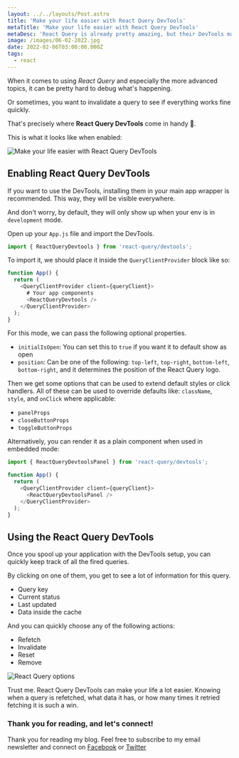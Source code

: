 ```yaml
---
layout: ../../layouts/Post.astro
title: 'Make your life easier with React Query DevTools'
metaTitle: 'Make your life easier with React Query DevTools'
metaDesc: 'React Query is already pretty amazing, but their DevTools make things even better'
image: /images/06-02-2022.jpg
date: 2022-02-06T03:00:00.000Z
tags:
  - react
---
```


When it comes to using _React Query_ and especially the more advanced topics, it can be pretty hard to debug what's happening.

Or sometimes, you want to invalidate a query to see if everything works fine quickly.

That's precisely where **React Query DevTools** come in handy 🥳.

This is what it looks like when enabled:

![Make your life easier with React Query DevTools](https://cdn.hashnode.com/res/hashnode/image/upload/v1643349189447/XLfQFf761.png)

## Enabling React Query DevTools

If you want to use the DevTools, installing them in your main app wrapper is recommended. This way, they will be visible everywhere.

And don't worry, by default, they will only show up when your env is in `development` mode.

Open up your `App.js` file and import the DevTools.

```js
import { ReactQueryDevtools } from 'react-query/devtools';
```

To import it, we should place it inside the `QueryClientProvider` block like so:

```js
function App() {
  return (
    <QueryClientProvider client={queryClient}>
      # Your app components
      <ReactQueryDevtools />
    </QueryClientProvider>
  );
}
```

For this mode, we can pass the following optional properties.

- `initialIsOpen`: You can set this to `true` if you want it to default show as open
- `position`: Can be one of the following: `top-left`, `top-right`, `bottom-left`, `bottom-right`, and it determines the position of the React Query logo.

Then we get some options that can be used to extend default styles or click handlers.
All of these can be used to override defaults like: `className`, `style`, and `onClick` where applicable:

- `panelProps`
- `closeButtonProps`
- `toggleButtonProps`

Alternatively, you can render it as a plain component when used in embedded mode:

```js
import { ReactQueryDevtoolsPanel } from 'react-query/devtools';

function App() {
  return (
    <QueryClientProvider client={queryClient}>
      <ReactQueryDevtoolsPanel />
    </QueryClientProvider>
  );
}
```

## Using the React Query DevTools

Once you spool up your application with the DevTools setup, you can quickly keep track of all the fired queries.

By clicking on one of them, you get to see a lot of information for this query.

- Query key
- Current status
- Last updated
- Data inside the cache

And you can quickly choose any of the following actions:

- Refetch
- Invalidate
- Reset
- Remove

![React Query options](https://cdn.hashnode.com/res/hashnode/image/upload/v1643349036317/56lOABelz.png)

Trust me. React Query DevTools can make your life a lot easier.
Knowing when a query is refetched, what data it has, or how many times it retried fetching it is such a win.

### Thank you for reading, and let's connect!

Thank you for reading my blog. Feel free to subscribe to my email newsletter and connect on [Facebook](https://www.facebook.com/DailyDevTipsBlog) or [Twitter](https://twitter.com/DailyDevTips1)
